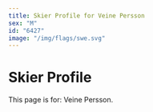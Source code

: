 ```yaml
---
title: Skier Profile for Veine Persson
sex: "M"
id: "6427"
image: "/img/flags/swe.svg" 
---
```


# Skier Profile

This page is for: Veine Persson.
    